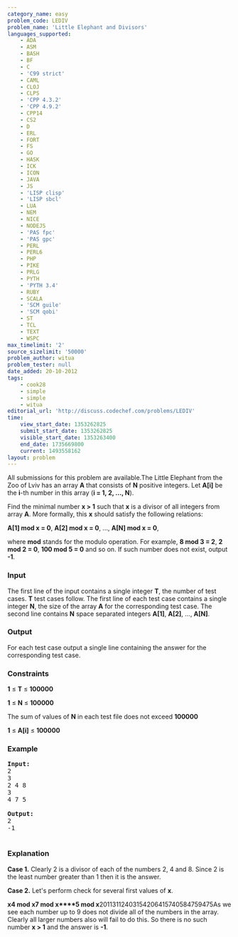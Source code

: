 ```yaml
---
category_name: easy
problem_code: LEDIV
problem_name: 'Little Elephant and Divisors'
languages_supported:
    - ADA
    - ASM
    - BASH
    - BF
    - C
    - 'C99 strict'
    - CAML
    - CLOJ
    - CLPS
    - 'CPP 4.3.2'
    - 'CPP 4.9.2'
    - CPP14
    - CS2
    - D
    - ERL
    - FORT
    - FS
    - GO
    - HASK
    - ICK
    - ICON
    - JAVA
    - JS
    - 'LISP clisp'
    - 'LISP sbcl'
    - LUA
    - NEM
    - NICE
    - NODEJS
    - 'PAS fpc'
    - 'PAS gpc'
    - PERL
    - PERL6
    - PHP
    - PIKE
    - PRLG
    - PYTH
    - 'PYTH 3.4'
    - RUBY
    - SCALA
    - 'SCM guile'
    - 'SCM qobi'
    - ST
    - TCL
    - TEXT
    - WSPC
max_timelimit: '2'
source_sizelimit: '50000'
problem_author: witua
problem_tester: null
date_added: 20-10-2012
tags:
    - cook28
    - simple
    - simple
    - witua
editorial_url: 'http://discuss.codechef.com/problems/LEDIV'
time:
    view_start_date: 1353262825
    submit_start_date: 1353262825
    visible_start_date: 1353263400
    end_date: 1735669800
    current: 1493558162
layout: problem
---
```

All submissions for this problem are available.The Little Elephant from the Zoo of Lviv has an array **A** that consists of **N** positive integers. Let **A\[i\]** be the **i**-th number in this array (**i = 1, 2, ..., N**).

Find the minimal number **x &gt; 1** such that **x** is a divisor of all integers from array **A**. More formally, this **x** should satisfy the following relations:

**A\[1\] mod x = 0**, **A\[2\] mod x = 0**, ..., **A\[N\] mod x = 0**,

where **mod** stands for the modulo operation. For example,  **8 mod 3 = 2**,  **2 mod 2 = 0**, **100 mod 5 = 0** and so on. If such number does not exist, output **-1**.

### Input

The first line of the input contains a single integer **T**, the number of test cases. **T** test cases follow. The first line of each test case contains a single integer **N**, the size of the array **A** for the corresponding test case. The second line contains **N** space separated integers **A\[1\]**, **A\[2\]**, ..., **A\[N\]**.

### Output

For each test case output a single line containing the answer for the corresponding test case.

### Constraints

**1** ≤ **T** ≤ **100000**

**1** ≤ **N** ≤ **100000**

The sum of values of **N** in each test file does not exceed **100000**

**1** ≤ **A\[i\]** ≤ **100000**

### Example

<pre>
<b>Input:</b>
2
3
2 4 8
3
4 7 5

<b>Output:</b>
2
-1

</pre>
### Explanation

**Case 1.** Clearly 2 is a divisor of each of the numbers 2, 4 and 8. Since 2 is the least number greater than 1 then it is the answer.

**Case 2.** Let's perform check for several first values of **x**.

**x****4 mod x****7 mod x****5 mod x**20113112403154206415740584759475As we see each number up to 9 does not divide all of the numbers in the array. Clearly all larger numbers also will fail to do this. So there is no such number **x &gt; 1** and the answer is **-1**.
